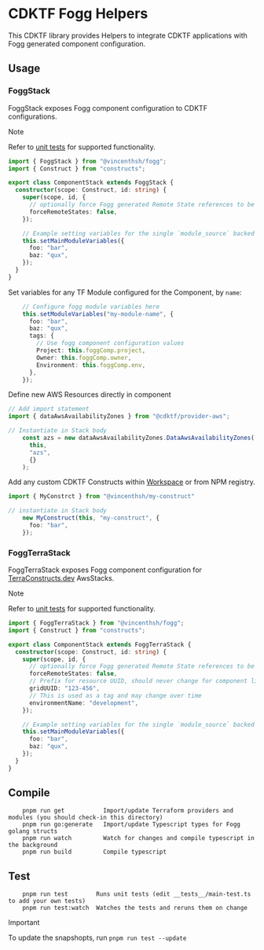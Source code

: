 # CDKTF Fogg Helpers

This CDKTF library provides Helpers to integrate CDKTF applications with Fogg generated component configuration.

## Usage

### FoggStack

FoggStack exposes Fogg component configuration to CDKTF configurations.

> [!NOTE]
> Refer to [unit tests](https://github.com/vincenthsh/fogg/blob/feat-multi-module-components/packages/cdktf-fogg-constructs/test/fogg-stack.test.ts)
> for supported functionality.

```typescript
import { FoggStack } from "@vincenthsh/fogg";
import { Construct } from "constructs";

export class ComponentStack extends FoggStack {
  constructor(scope: Construct, id: string) {
    super(scope, id, {
      // optionally force Fogg generated Remote State references to be loaded
      forceRemoteStates: false,
    });

    // Example setting variables for the single `module_source` backed Component
    this.setMainModuleVariables({
      foo: "bar",
      baz: "qux",
    });
  }
}
```

Set variables for any TF Module configured for the Component, by `name`:

```typescript
    // Configure fogg module variables here
    this.setModuleVariables("my-module-name", {
      foo: "bar",
      baz: "qux",
      tags: {
        // Use fogg component configuration values
        Project: this.foggComp.project,
        Owner: this.foggComp.owner,
        Environment: this.foggComp.env,
      },
    });
```

Define new AWS Resources directly in component

```typescript
// Add import statement
import { dataAwsAvailabilityZones } from "@cdktf/provider-aws";

// Instantiate in Stack body
    const azs = new dataAwsAvailabilityZones.DataAwsAvailabilityZones(
      this,
      "azs",
      {}
    );
```

Add any custom CDKTF Constructs within [Workspace](https://pnpm.io/workspaces) or from NPM registry.

```typescript
import { MyConstrct } from "@vincenthsh/my-construct"

// instantiate in Stack body
    new MyConstruct(this, "my-construct", {
      foo: "bar",
    });
```

### FoggTerraStack

FoggTerraStack exposes Fogg component configuration for [TerraConstructs.dev](https://terraconstructs.dev) AwsStacks.

> [!NOTE]
> Refer to [unit tests](https://github.com/vincenthsh/fogg/blob/feat-multi-module-components/packages/cdktf-fogg-constructs/test/fogg-terrastack.test.ts)
> for supported functionality.

```typescript
import { FoggTerraStack } from "@vincenthsh/fogg";
import { Construct } from "constructs";

export class ComponentStack extends FoggTerraStack {
  constructor(scope: Construct, id: string) {
    super(scope, id, {
      // optionally force Fogg generated Remote State references to be loaded
      forceRemoteStates: false,
      // Prefix for resource UUID, should never change for component lifecycle
      gridUUID: "123-456",
      // This is used as a tag and may change over time
      environmentName: "development",
    });

    // Example setting variables for the single `module_source` backed Component
    this.setMainModuleVariables({
      foo: "bar",
      baz: "qux",
    });
  }
}
```

## Compile

```console
    pnpm run get           Import/update Terraform providers and modules (you should check-in this directory)
    pnpm run go:generate   Import/update Typescript types for Fogg golang structs
    pnpm run watch         Watch for changes and compile typescript in the background
    pnpm run build         Compile typescript
```

## Test

```console
    pnpm run test        Runs unit tests (edit __tests__/main-test.ts to add your own tests)
    pnpm run test:watch  Watches the tests and reruns them on change
```

> [!IMPORTANT]
> To update the snapshopts, run `pnpm run test --update`
